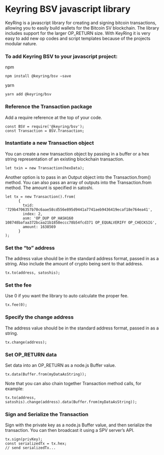 # Keyring BSV javascript library

KeyRing is a javascript library for creating and signing bitcoin transactions, allowing you to easily build wallets for the Bitcoin SV blockchain. The library includes support for the larger OP_RETURN size.  With KeyRing it is very easy to add new op codes and script templates because of the projects modular nature.

### To add Keyring BSV to your javascript project:
npm
```
npm install @keyring/bsv —save
```

yarn
```
yarn add @keyring/bsv
```

### Reference the Transaction package
Add a require reference at the top of your code.
```
const BSV = require('@keyring/bsv');
const Transaction = BSV.Transaction;
```


### Instantiate a new Transaction object
You can create a new transaction object by passing in a buffer or a hex string representation of an existing blockchain transaction.
```
let txin = new Transaction(hexData);
```

Another option is to pass in an Output object into the Transaction.from() method.  You can also pass an array of outputs into the Transaction.from method.  The amount is specified in satoshi.
```
let tx = new Transaction().from(
      {
        txid: '729b4706357b70c6aae58cd556e895d9441a7741aeb9436419ecaf18e764ea41',
        index: 2,
        asm: 'OP_DUP OP_HASH160 108748bafaa372bcaa21b1858eccc78b54fcd371 OP_EQUALVERIFY OP_CHECKSIG',
        amount: 1638569
      }
);
```

### Set the “to” address
The address value should be in the standard address format, passed in as a string.  Also include the amount of crypto being sent to that address.
```
tx.to(address, satoshis);
```


### Set the fee
Use 0 if you want the library to auto calculate the proper fee.
```
tx.fee(0);
```

### Specify the change address 
The address value should be in the standard address format, passed in as a string.
```
tx.change(address);
```

### Set OP_RETURN data
Set data into an OP_RETURN as a node.js Buffer value.
```
tx.data(Buffer.from(myDataAsString));
```

Note that you can also chain together Transaction method calls, for example:
```
tx.to(address, satoshis).change(address).data(Buffer.from(myDataAsString));
```


### Sign and Serialize the Transaction
Sign with the private key as a node.js Buffer value, and then serialize the transaction.  You can then broadcast it using a SPV server’s API.
```
tx.sign(privKey);
const serializedTx = tx.hex;
// send serializedTx...
```
